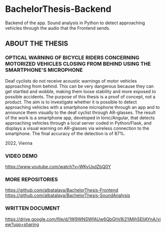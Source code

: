 # BachelorThesis-Backend
Backend of the app.
Sound analysis in Python to detect approaching vehicles through the audio that the Frontend sends.

## ABOUT THE THESIS
### OPTICAL WARNING OF BICYCLE RIDERS CONCERNING MOTORIZED VEHICLES CLOSING FROM BEHIND USING THE SMARTPHONE'S MICROPHONE
Deaf cyclists do not receive acoustic warnings of motor vehicles approaching from behind. This can be very dangerous because they can get startled and wobble, making them loose stability and more exposed to possible accidents. 
The purpose of this thesis is a proof of concept, not a product. The aim is to investigate whether it is possible to detect approaching vehicles with a smartphone microphone through an app and to announce them visually to the deaf cyclist through AR-glasses.
The result of the work is a smartphone app, developed in Ionic/Angular, that detects approaching vehicles through a local server coded in Python/Flask, and displays a visual warning on AR-glasses via wireless connection to the smartphone. The final accuracy of the detection is of 87%.

2022, Vienna

### VIDEO DEMO
https://www.youtube.com/watch?v=WKyUsdZbQ0Y

### MORE REPOSITORIES
https://github.com/albatalaya/BachelorThesis-Frontend
https://github.com/albatalaya/BachelorThesis-SoundAnalysis

### WRITTEN DOCUMENT
https://drive.google.com/file/d/1W9WNSWfAUw6QbGhV8i21iMjh5ElIAYnA/view?usp=sharing
